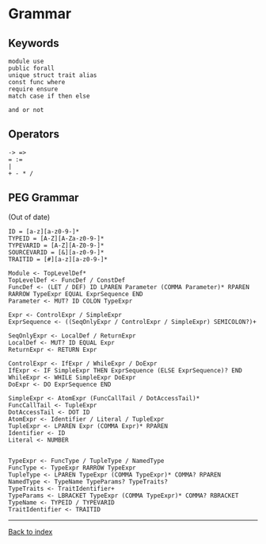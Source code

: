 # Grammar

## Keywords

    module use
    public forall
    unique struct trait alias
    const func where
    require ensure
    match case if then else

    and or not

## Operators

    -> =>
    = :=
    |
    + - * /


## PEG Grammar

(Out of date)

    ID = [a-z][a-z0-9-]*
    TYPEID = [A-Z][A-Za-z0-9-]*
    TYPEVARID = [A-Z][A-Z0-9-]*
    SOURCEVARID = [&][a-z0-9-]*
    TRAITID = [#][a-z][a-z0-9-]*

    Module <- TopLevelDef*
    TopLevelDef <- FuncDef / ConstDef
    FuncDef <- (LET / DEF) ID LPAREN Parameter (COMMA Parameter)* RPAREN RARROW TypeExpr EQUAL ExprSequence END
    Parameter <- MUT? ID COLON TypeExpr

    Expr <- ControlExpr / SimpleExpr
    ExprSequence <- ((SeqOnlyExpr / ControlExpr / SimpleExpr) SEMICOLON?)+

    SeqOnlyExpr <- LocalDef / ReturnExpr
    LocalDef <- MUT? ID EQUAL Expr
    ReturnExpr <- RETURN Expr

    ControlExpr <- IfExpr / WhileExpr / DoExpr
    IfExpr <- IF SimpleExpr THEN ExprSequence (ELSE ExprSequence)? END
    WhileExpr <- WHILE SimpleExpr DoExpr
    DoExpr <- DO ExprSequence END

    SimpleExpr <- AtomExpr (FuncCallTail / DotAccessTail)*
    FuncCallTail <- TupleExpr
    DotAccessTail <- DOT ID
    AtomExpr <- Identifier / Literal / TupleExpr
    TupleExpr <- LPAREN Expr (COMMA Expr)* RPAREN
    Identifier <- ID
    Literal <- NUMBER


    TypeExpr <- FuncType / TupleType / NamedType
    FuncType <- TypeExpr RARROW TypeExpr
    TupleType <- LPAREN TypeExpr (COMMA TypeExpr)* COMMA? RPAREN
    NamedType <- TypeName TypeParams? TypeTraits?
    TypeTraits <- TraitIdentifier+
    TypeParams <- LBRACKET TypeExpr (COMMA TypeExpr)* COMMA? RBRACKET
    TypeName <- TYPEID / TYPEVARID
    TraitIdentifier <- TRAITID



---
[Back to index](index.md)

